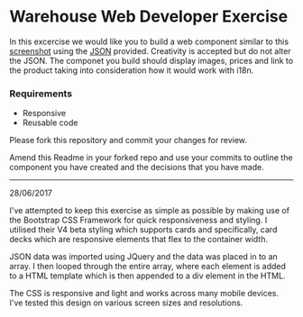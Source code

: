 # Warehouse Web Developer Exercise

In this excercise we would like you to build a web component similar to this [screenshot](recommendation_screenshot.png) using the [JSON](data/recommendations.json) provided. Creativity is accepted but do not alter the JSON. The componet you build should display images, prices and link to the product taking into consideration how it would work with i18n.

### Requirements
* Responsive
* Reusable code

Please fork this repository and commit your changes for review.

Amend this Readme in your forked repo and use your commits to outline the component you have created and the decisions that you have made.

_______________

28/06/2017

I've attempted to keep this exercise as simple as possible by making use of the Bootstrap CSS Framework for quick responsiveness and styling. I utilised their V4 beta styling which supports cards and specifically, card decks which are responsive elements that flex to the container width.

JSON data was imported using JQuery and the data was placed in to an array. I then looped through the entire array, where each element is added to a HTML template which is then appended to a div element in the HTML.

The CSS is responsive and light and works across many mobile devices. I've tested this design on various screen sizes and resolutions.
